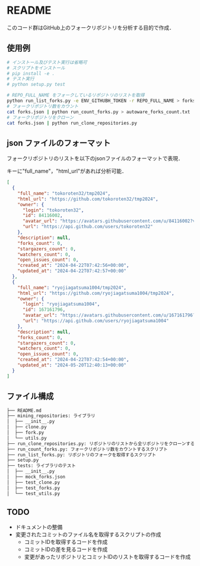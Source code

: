 # README

このコード群はGitHub上のフォークリポジトリを分析する目的で作成．

## 使用例

```bash
# インストール及びテスト実行は省略可
# スクリプトをインストール
# pip install -e .
# テスト実行
# python setup.py test

# REPO_FULL_NAME をフォークしているリポジトリのリストを取得
python run_list_forks.py -e ENV_GITHUBH_TOKEN -r REPO_FULL_NAME > forks.json
# フォークリポジトリ数をカウント
cat forks.json | python run_count_forks.py > autoware_forks_count.txt
# フォークリポジトリをクローン
cat forks.json | python run_clone_repositories.py
```

## json ファイルのフォーマット

フォークリポジトリのリストを以下のjsonファイルのフォーマットで表現．

キーに"full_name"，"html_url"があれば分析可能．

```json
[
  {
    "full_name": "tokoroten32/tmp2024",
    "html_url": "https://github.com/tokoroten32/tmp2024",
    "owner": {
      "login": "tokoroten32",
      "id": 84116002,
      "avatar_url": "https://avatars.githubusercontent.com/u/84116002?v=4",
      "url": "https://api.github.com/users/tokoroten32"
    },
    "description": null,
    "forks_count": 0,
    "stargazers_count": 0,
    "watchers_count": 0,
    "open_issues_count": 0,
    "created_at": "2024-04-22T07:42:56+00:00",
    "updated_at": "2024-04-22T07:42:57+00:00"
  },
  {
    "full_name": "ryojiagatsuma1004/tmp2024",
    "html_url": "https://github.com/ryojiagatsuma1004/tmp2024",
    "owner": {
      "login": "ryojiagatsuma1004",
      "id": 167161796,
      "avatar_url": "https://avatars.githubusercontent.com/u/167161796?v=4",
      "url": "https://api.github.com/users/ryojiagatsuma1004"
    },
    "description": null,
    "forks_count": 0,
    "stargazers_count": 0,
    "watchers_count": 0,
    "open_issues_count": 0,
    "created_at": "2024-04-22T07:42:54+00:00",
    "updated_at": "2024-05-20T12:40:13+00:00"
  }
]

```

## ファイル構成

```bash
├── README.md
├── mining_repositories: ライブラリ
│  ├── __init__.py
│  ├── clone.py
│  ├── fork.py
│  └── utils.py
├── run_clone_repositories.py: リポジトリのリストから全リポジトリをクローンするスクリプト
├── run_count_forks.py: フォークリポジトリ数をカウントするスクリプト
├── run_list_forks.py: リポジトリのフォークを取得するスクリプト
├── setup.py
├── tests: ライブラリのテスト
│  ├── __init__.py
│  ├── mock_forks.json
│  ├── test_clone.py
│  ├── test_forks.py
│  └── test_utils.py
```

## TODO

- ドキュメントの整備
- 変更されたコミットのファイル名を取得するスクリプトの作成
    - コミットIDを取得するコードを作成
    - コミットIDの差を見るコードを作成
    - 変更があったリポジトリとコミットIDのリストを取得するコードを作成
